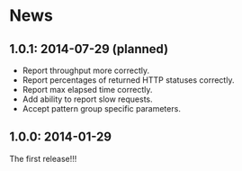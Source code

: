 # News

## 1.0.1: 2014-07-29 (planned)

 * Report throughput more correctly.
 * Report percentages of returned HTTP statuses correctly.
 * Report max elapsed time correctly.
 * Add ability to report slow requests.
 * Accept pattern group specific parameters.

## 1.0.0: 2014-01-29

The first release!!!
